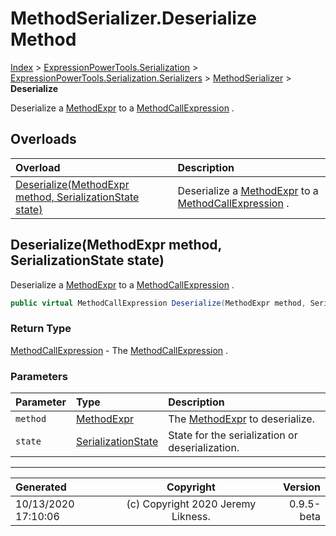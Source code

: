 ﻿# MethodSerializer.Deserialize Method

[Index](../index.md) > [ExpressionPowerTools.Serialization](ExpressionPowerTools.Serialization.a.md) > [ExpressionPowerTools.Serialization.Serializers](ExpressionPowerTools.Serialization.Serializers.n.md) > [MethodSerializer](ExpressionPowerTools.Serialization.Serializers.MethodSerializer.cs.md) > **Deserialize**

Deserialize a [MethodExpr](ExpressionPowerTools.Serialization.Serializers.MethodExpr.cs.md) to a [MethodCallExpression](https://docs.microsoft.com/dotnet/api/system.linq.expressions.methodcallexpression) .

## Overloads

| Overload | Description |
| :-- | :-- |
| [Deserialize(MethodExpr method, SerializationState state)](#deserializemethodexpr-method-serializationstate-state) | Deserialize a [MethodExpr](ExpressionPowerTools.Serialization.Serializers.MethodExpr.cs.md) to a [MethodCallExpression](https://docs.microsoft.com/dotnet/api/system.linq.expressions.methodcallexpression) . |
## Deserialize(MethodExpr method, SerializationState state)

Deserialize a [MethodExpr](ExpressionPowerTools.Serialization.Serializers.MethodExpr.cs.md) to a [MethodCallExpression](https://docs.microsoft.com/dotnet/api/system.linq.expressions.methodcallexpression) .

```csharp
public virtual MethodCallExpression Deserialize(MethodExpr method, SerializationState state)
```

### Return Type

 [MethodCallExpression](https://docs.microsoft.com/dotnet/api/system.linq.expressions.methodcallexpression)  - The [MethodCallExpression](https://docs.microsoft.com/dotnet/api/system.linq.expressions.methodcallexpression) .

### Parameters

| Parameter | Type | Description |
| :-- | :-- | :-- |
| `method` | [MethodExpr](ExpressionPowerTools.Serialization.Serializers.MethodExpr.cs.md) | The [MethodExpr](ExpressionPowerTools.Serialization.Serializers.MethodExpr.cs.md) to deserialize. |
| `state` | [SerializationState](ExpressionPowerTools.Serialization.Serializers.SerializationState.cs.md) | State for the serialization or deserialization. |



---

| Generated | Copyright | Version |
| :-- | :-: | --: |
| 10/13/2020 17:10:06 | (c) Copyright 2020 Jeremy Likness. | 0.9.5-beta |
